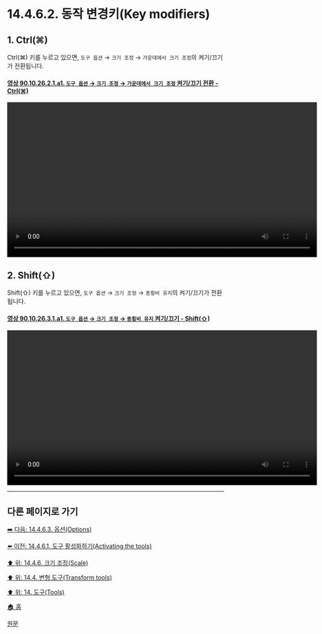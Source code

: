# 14.4.6.2. 동작 변경키(Key modifiers)

<a id="14-04-04-02-s1"></a>

## 1. Ctrl(⌘)
Ctrl(⌘) 키를 누르고 있으면, `도구 옵션` → `크기 조정` → `가운데에서 크기 조정`의 켜기/끄기가 전환됩니다.

<a id="90-10-26-02-01-a1"></a>

#### [영상 90.10.26.2.1.a1. `도구 옵션` → `크기 조정` → `가운데에서 크기 조정` 켜기/끄기 전환 - Ctrl(⌘)](./90-10-26-02-01-toggle_around_center.md#90-10-26-02-01-a1)
<video controls="controls" width="720" src="https://github.com/wonder13662/gimp/assets/15767104/81b0a98a-a187-478c-8737-dcdc9064de3c"></video>

## 2. Shift(⇧)
Shift(⇧) 키를 누르고 있으면, `도구 옵션` → `크기 조정` → `종횡비 유지`의 켜기/끄기가 전환됩니다. 

<a id="90-10-26-03-01-a1"></a>

#### [영상 90.10.26.3.1.a1. `도구 옵션` → `크기 조정` → `종횡비 유지` 켜기/끄기 - Shift(⇧)](./90-10-26-03-01-toggle_keep_aspect.md#90-10-24-03-01-a1)
<video controls="controls" width="720" src="https://github.com/wonder13662/gimp/assets/15767104/5ad9111d-1fb2-41ee-8e27-2961502bf047"></video>

***

## 다른 페이지로 가기

[➡️ 다음: 14.4.6.3. 옵션(Options)](./14-04-06-03-options.md)

[⬅️ 이전: 14.4.6.1. 도구 활성화하기(Activating the tools)](./14-04-06-01-activating_the_tool.md)

[⬆️ 위: 14.4.6. 크기 조정(Scale)](./14-04-06-00-scale.md)

[⬆️ 위: 14.4. 변형 도구(Transform tools)](./14-04-00-transform-tools.md)

[⬆️ 위: 14. 도구(Tools)](./14-00-tools.md)

[🏠 홈](./00-home.md)

[원문](https://docs.gimp.org/2.10/ko/gimp-tool-scale.html#idm15464)